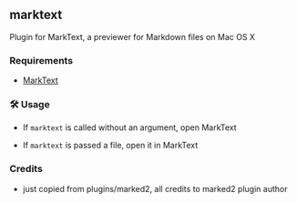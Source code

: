 ## marktext

Plugin for MarkText, a previewer for Markdown files on Mac OS X

### Requirements

 * [MarkText](https://github.com/marktext/marktext)

### 🛠️ Usage

 * If `marktext` is called without an argument, open MarkText

 * If `marktext` is passed a file, open it in MarkText

### Credits

 * just copied from plugins/marked2, all credits to marked2 plugin author
